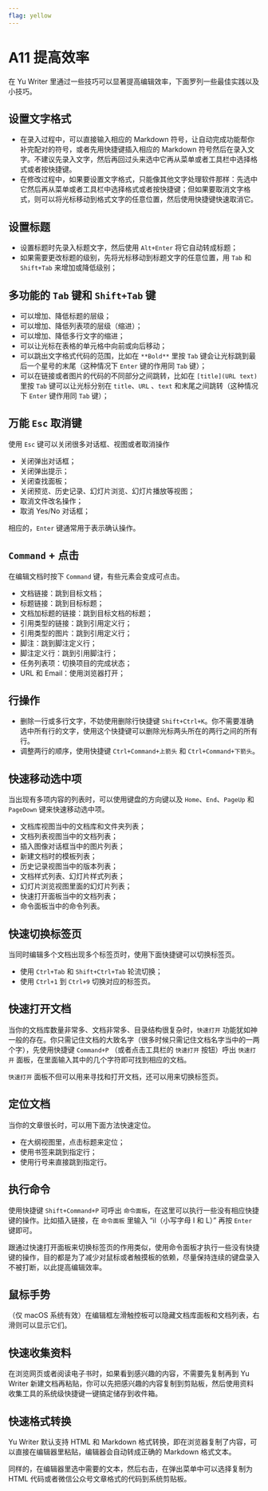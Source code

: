 ```yaml
---
flag: yellow
---
```

# A11 提高效率

在 Yu Writer 里通过一些技巧可以显著提高编辑效率，下面罗列一些最佳实践以及小技巧。

## 设置文字格式

* 在录入过程中，可以直接输入相应的 Markdown 符号，让自动完成功能帮你补完配对的符号，或者先用快捷键插入相应的 Markdown 符号然后在录入文字。不建议先录入文字，然后再回过头来选中它再从菜单或者工具栏中选择格式或者按快捷键。
* 在修改过程中，如果要设置文字格式，只能像其他文字处理软件那样：先选中它然后再从菜单或者工具栏中选择格式或者按快捷键；但如果要取消文字格式，则可以将光标移动到格式文字的任意位置，然后使用快捷键快速取消它。

## 设置标题

* 设置标题时先录入标题文字，然后使用 `Alt+Enter` 将它自动转成标题；
* 如果需要更改标题的级别，先将光标移动到标题文字的任意位置，用 `Tab` 和 `Shift+Tab` 来增加或降低级别；

## 多功能的 `Tab` 键和 `Shift+Tab` 键

* 可以增加、降低标题的层级；
* 可以增加、降低列表项的层级（缩进）；
* 可以增加、降低多行文字的缩进；
* 可以让光标在表格的单元格中向前或向后移动；
* 可以跳出文字格式代码的范围，比如在 `**Bold**` 里按 `Tab` 键会让光标跳到最后一个星号的末尾（这种情况下 `Enter` 键的作用同 `Tab` 键）；
* 可以在链接或者图片的代码的不同部分之间跳转，比如在 `[title](URL text)` 里按 `Tab` 键可以让光标分别在 `title`、`URL` 、`text` 和末尾之间跳转（这种情况下 `Enter` 键作用同 `Tab` 键）；

## 万能 `Esc` 取消键

使用 `Esc` 键可以关闭很多对话框、视图或者取消操作

* 关闭弹出对话框；
* 关闭弹出提示；
* 关闭查找面板；
* 关闭预览、历史记录、幻灯片浏览、幻灯片播放等视图；
* 取消文件改名操作；
* 取消 Yes/No 对话框；

相应的，`Enter` 键通常用于表示确认操作。

## `Command` + 点击

在编辑文档时按下 `Command` 键，有些元素会变成可点击。

* 文档链接：跳到目标文档；
* 标题链接：跳到目标标题；
* 文档加标题的链接：跳到目标文档的标题；
* 引用类型的链接：跳到引用定义行；
* 引用类型的图片：跳到引用定义行；
* 脚注：跳到脚注定义行；
* 脚注定义行：跳到引用脚注行；
* 任务列表项：切换项目的完成状态；
* URL 和 Email：使用浏览器打开；

## 行操作

* 删除一行或多行文字，不妨使用删除行快捷键 `Shift+Ctrl+K`。你不需要准确选中所有行的文字，使用这个快捷键可以删除光标两头所在的两行之间的所有行。
* 调整两行的顺序，使用快捷键 `Ctrl+Command+上箭头` 和 `Ctrl+Command+下箭头`。

## 快速移动选中项

当出现有多项内容的列表时，可以使用键盘的方向键以及 `Home`、`End`、`PageUp` 和 `PageDown` 键来快速移动选中项。

* 文档库视图当中的文档库和文件夹列表；
* 文档列表视图当中的文档列表；
* 插入图像对话框当中的图片列表；
* 新建文档时的模板列表；
* 历史记录视图当中的版本列表；
* 文档样式列表、幻灯片样式列表；
* 幻灯片浏览视图里面的幻灯片列表；
* 快速打开面板当中的文档列表；
* 命令面板当中的命令列表。

## 快速切换标签页

当同时编辑多个文档出现多个标签页时，使用下面快捷键可以切换标签页。

* 使用 `Ctrl+Tab` 和 `Shift+Ctrl+Tab` 轮流切换；
* 使用 `Ctrl+1` 到 `Ctrl+9` 切换对应的标签页。

## 快速打开文档

当你的文档库数量非常多、文档非常多、目录结构很复杂时，`快速打开` 功能犹如神一般的存在。你只需记住文档的大致名字（很多时候只需记住文档名字当中的一两个字），先使用快捷键 `Command+P` （或者点击工具栏的 `快速打开` 按钮）呼出 `快速打开` 面板，在里面输入其中的几个字符即可找到相应的文档。

`快速打开` 面板不但可以用来寻找和打开文档，还可以用来切换标签页。

## 定位文档

当你的文章很长时，可以用下面方法快速定位。

* 在大纲视图里，点击标题来定位；
* 使用书签来跳到指定行；
* 使用行号来直接跳到指定行。

## 执行命令

使用快捷键 `Shift+Command+P` 可呼出 `命令面板`，在这里可以执行一些没有相应快捷键的操作。比如插入链接，在 `命令面板` 里输入 “il（小写字母 I 和 L）” 再按 `Enter` 键即可。

跟通过快速打开面板来切换标签页的作用类似，使用命令面板才执行一些没有快捷键的操作，目的都是为了减少对鼠标或者触摸板的依赖，尽量保持连续的键盘录入不被打断，以此提高编辑效率。

## 鼠标手势

（仅 macOS 系统有效）在编辑框左滑触控板可以隐藏文档库面板和文档列表，右滑则可以显示它们。

## 快速收集资料

在浏览网页或者阅读电子书时，如果看到感兴趣的内容，不需要先复制再到 Yu Writer 新建文档再粘贴，你可以先把感兴趣的内容复制到剪贴板，然后使用资料收集工具的系统级快捷键一键搞定储存到收件箱。

## 快速格式转换

Yu Writer 默认支持 HTML 和 Markdown 格式转换，即在浏览器复制了内容，可以直接在编辑器里粘贴，编辑器会自动转成正确的 Markdown 格式文本。

同样的，在编辑器里选中需要的文本，然后右击，在弹出菜单中可以选择复制为 HTML 代码或者微信公众号文章格式的代码到系统剪贴板。

